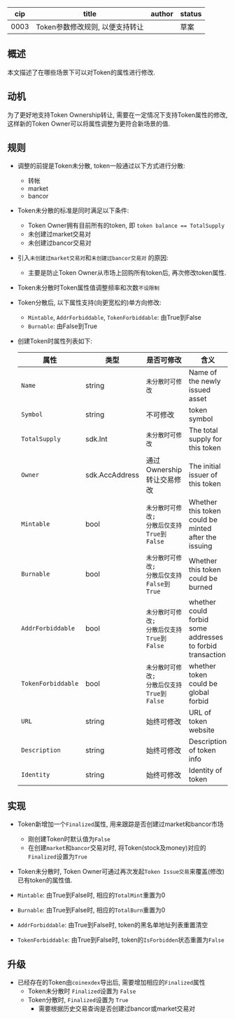cip | title | author | status |
-------|-------|------|-------|
0003 | Token参数修改规则, 以便支持转让 | | 草案|

## 概述

本文描述了在哪些场景下可以对Token的属性进行修改.

## 动机

为了更好地支持Token Ownership转让, 需要在一定情况下支持Token属性的修改, 这样新的Token Owner可以将属性调整为更符合新场景的值.

## 规则

- 调整的前提是Token未分散, token一般通过以下方式进行分散:
    - 转帐
    - market
    - bancor

- Token未分散的标准是同时满足以下条件:
    - Token Owner拥有目前所有的token, 即 `token balance == TotalSupply`
    - 未创建过market交易对
    - 未创建过bancor交易对

- 引入`未创建过market交易对`和`未创建过bancor交易对` 的原因:
    -  主要是防止Token Owner从市场上回购所有token后, 再次修改token属性.

- Token未分散时Token属性值调整频率和次数`不设限制`

- Token分散后, 以下属性支持(向更宽松的)单方向修改:
    - `Mintable`, `AddrForbiddable`, `TokenForbiddable`: 由True到False
    - `Burnable`: 由False到True

- 创建Token时属性列表如下:

    | 属性  | 类型   | 是否可修改 | 含义      |
    | ---- | ------ | -------- | -------- |
    | `Name`             | string         | `未分散时可修改`  | Name of the newly issued asset
    | `Symbol`           | string         | 不可修改 | token symbol
    | `TotalSupply`      | sdk.Int        | `未分散时可修改` | The total supply for this token
    | `Owner`            | sdk.AccAddress | 通过Ownership转让交易修改 | The initial issuer of this token
    | `Mintable`         | bool           | `未分散时可修改;`<br>`分散后仅支持True到False` | Whether this token could be <br>minted after the issuing
    | `Burnable`         | bool           | `未分散时可修改;`<br>`分散后仅支持False到True` | Whether this token could be burned
    | `AddrForbiddable`  | bool           | `未分散时可修改;`<br>`分散后仅支持True到False` | whether could forbid some addresses<br> to forbid transaction
    | `TokenForbiddable` | bool           | `未分散时可修改;`<br>`分散后仅支持True到False` | whether token could be global forbid
    | `URL`              | string         |始终可修改 | URL of token website
    | `Description`      | string         |始终可修改 | Description of token info
    | `Identity`         | string         |始终可修改 | Identity of token

## 实现
- Token新增加一个`Finalized`属性, 用来跟踪是否创建过market和bancor市场
    - 刚创建Token时默认值为`False`
    - 在创建`market`和`bancor`交易对时, 将Token(stock及money)对应的`Finalized`设置为`True`

- Token未分散时, Token Owner可通过再次发起`Token Issue交易`来覆盖(修改)已有token的属性值.

- `Mintable`: 由True到False时, 相应的`TotalMint`重置为0
- `Burnable`: 由True到False时, 相应的`TotalBurn`重置为0
- `AddrForbiddable`: 由True到False时, token的黑名单地址列表重置清空
- `TokenForbiddable`: 由True到False时, token的`IsForbidden`状态重置为`False`

## 升级
- 已经存在的Token由`coinexdex`导出后, 需要增加相应的`Finalized`属性
    - Token未分散时 `Finalized`设置为 `False`
    - Token分散时,  `Finalized`设置为 `True`
        - 需要根据历史交易查询是否创建过bancor或market交易对

